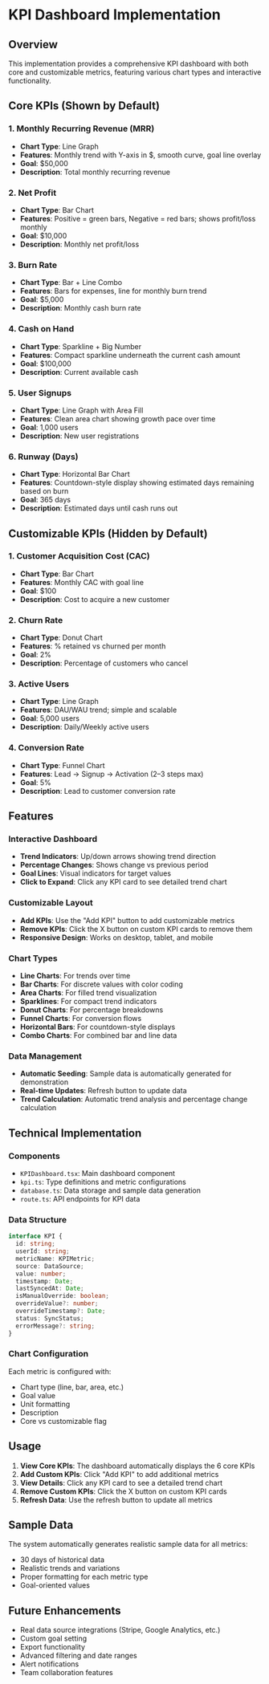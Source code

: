 # KPI Dashboard Implementation

## Overview

This implementation provides a comprehensive KPI dashboard with both core and customizable metrics, featuring various chart types and interactive functionality.

## Core KPIs (Shown by Default)

### 1. Monthly Recurring Revenue (MRR)
- **Chart Type**: Line Graph
- **Features**: Monthly trend with Y-axis in $, smooth curve, goal line overlay
- **Goal**: $50,000
- **Description**: Total monthly recurring revenue

### 2. Net Profit
- **Chart Type**: Bar Chart
- **Features**: Positive = green bars, Negative = red bars; shows profit/loss monthly
- **Goal**: $10,000
- **Description**: Monthly net profit/loss

### 3. Burn Rate
- **Chart Type**: Bar + Line Combo
- **Features**: Bars for expenses, line for monthly burn trend
- **Goal**: $5,000
- **Description**: Monthly cash burn rate

### 4. Cash on Hand
- **Chart Type**: Sparkline + Big Number
- **Features**: Compact sparkline underneath the current cash amount
- **Goal**: $100,000
- **Description**: Current available cash

### 5. User Signups
- **Chart Type**: Line Graph with Area Fill
- **Features**: Clean area chart showing growth pace over time
- **Goal**: 1,000 users
- **Description**: New user registrations

### 6. Runway (Days)
- **Chart Type**: Horizontal Bar Chart
- **Features**: Countdown-style display showing estimated days remaining based on burn
- **Goal**: 365 days
- **Description**: Estimated days until cash runs out

## Customizable KPIs (Hidden by Default)

### 1. Customer Acquisition Cost (CAC)
- **Chart Type**: Bar Chart
- **Features**: Monthly CAC with goal line
- **Goal**: $100
- **Description**: Cost to acquire a new customer

### 2. Churn Rate
- **Chart Type**: Donut Chart
- **Features**: % retained vs churned per month
- **Goal**: 2%
- **Description**: Percentage of customers who cancel

### 3. Active Users
- **Chart Type**: Line Graph
- **Features**: DAU/WAU trend; simple and scalable
- **Goal**: 5,000 users
- **Description**: Daily/Weekly active users

### 4. Conversion Rate
- **Chart Type**: Funnel Chart
- **Features**: Lead → Signup → Activation (2–3 steps max)
- **Goal**: 5%
- **Description**: Lead to customer conversion rate

## Features

### Interactive Dashboard
- **Trend Indicators**: Up/down arrows showing trend direction
- **Percentage Changes**: Shows change vs previous period
- **Goal Lines**: Visual indicators for target values
- **Click to Expand**: Click any KPI card to see detailed trend chart

### Customizable Layout
- **Add KPIs**: Use the "Add KPI" button to add customizable metrics
- **Remove KPIs**: Click the X button on custom KPI cards to remove them
- **Responsive Design**: Works on desktop, tablet, and mobile

### Chart Types
- **Line Charts**: For trends over time
- **Bar Charts**: For discrete values with color coding
- **Area Charts**: For filled trend visualization
- **Sparklines**: For compact trend indicators
- **Donut Charts**: For percentage breakdowns
- **Funnel Charts**: For conversion flows
- **Horizontal Bars**: For countdown-style displays
- **Combo Charts**: For combined bar and line data

### Data Management
- **Automatic Seeding**: Sample data is automatically generated for demonstration
- **Real-time Updates**: Refresh button to update data
- **Trend Calculation**: Automatic trend analysis and percentage change calculation

## Technical Implementation

### Components
- `KPIDashboard.tsx`: Main dashboard component
- `kpi.ts`: Type definitions and metric configurations
- `database.ts`: Data storage and sample data generation
- `route.ts`: API endpoints for KPI data

### Data Structure
```typescript
interface KPI {
  id: string;
  userId: string;
  metricName: KPIMetric;
  source: DataSource;
  value: number;
  timestamp: Date;
  lastSyncedAt: Date;
  isManualOverride: boolean;
  overrideValue?: number;
  overrideTimestamp?: Date;
  status: SyncStatus;
  errorMessage?: string;
}
```

### Chart Configuration
Each metric is configured with:
- Chart type (line, bar, area, etc.)
- Goal value
- Unit formatting
- Description
- Core vs customizable flag

## Usage

1. **View Core KPIs**: The dashboard automatically displays the 6 core KPIs
2. **Add Custom KPIs**: Click "Add KPI" to add additional metrics
3. **View Details**: Click any KPI card to see a detailed trend chart
4. **Remove Custom KPIs**: Click the X button on custom KPI cards
5. **Refresh Data**: Use the refresh button to update all metrics

## Sample Data

The system automatically generates realistic sample data for all metrics:
- 30 days of historical data
- Realistic trends and variations
- Proper formatting for each metric type
- Goal-oriented values

## Future Enhancements

- Real data source integrations (Stripe, Google Analytics, etc.)
- Custom goal setting
- Export functionality
- Advanced filtering and date ranges
- Alert notifications
- Team collaboration features 
